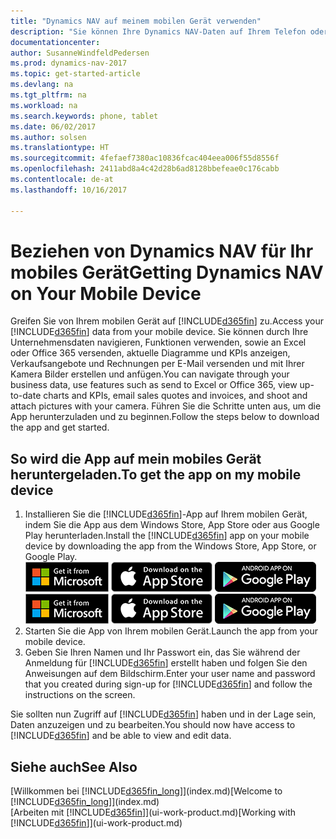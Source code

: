 ```yaml
---
title: "Dynamics NAV auf meinem mobilen Gerät verwenden"
description: "Sie können Ihre Dynamics NAV-Daten auf Ihrem Telefon oder Tablet anzeigen und bearbeiten."
documentationcenter: 
author: SusanneWindfeldPedersen
ms.prod: dynamics-nav-2017
ms.topic: get-started-article
ms.devlang: na
ms.tgt_pltfrm: na
ms.workload: na
ms.search.keywords: phone, tablet
ms.date: 06/02/2017
ms.author: solsen
ms.translationtype: HT
ms.sourcegitcommit: 4fefaef7380ac10836fcac404eea006f55d8556f
ms.openlocfilehash: 2411abd8a4c42d28b6ad8128bbefeae0c176cabb
ms.contentlocale: de-at
ms.lasthandoff: 10/16/2017

---
```


# <a name="getting-dynamics-nav-on-your-mobile-device"></a><span data-ttu-id="0049c-103">Beziehen von Dynamics NAV für Ihr mobiles Gerät</span><span class="sxs-lookup"><span data-stu-id="0049c-103">Getting Dynamics NAV on Your Mobile Device</span></span>
<span data-ttu-id="0049c-104">Greifen Sie von Ihrem mobilen Gerät auf [!INCLUDE[d365fin](includes/d365fin_md.md)] zu.</span><span class="sxs-lookup"><span data-stu-id="0049c-104">Access your [!INCLUDE[d365fin](includes/d365fin_md.md)] data from your mobile device.</span></span> <span data-ttu-id="0049c-105">Sie können durch Ihre Unternehmensdaten navigieren, Funktionen verwenden, sowie an Excel oder Office 365 versenden, aktuelle Diagramme und KPIs anzeigen, Verkaufsangebote und Rechnungen per E-Mail versenden und mit Ihrer Kamera Bilder erstellen und anfügen.</span><span class="sxs-lookup"><span data-stu-id="0049c-105">You can navigate through your business data, use features such as send to Excel or Office 365, view up-to-date charts and KPIs, email sales quotes and invoices, and shoot and attach pictures with your camera.</span></span> <span data-ttu-id="0049c-106">Führen Sie die Schritte unten aus, um die App herunterzuladen und zu beginnen.</span><span class="sxs-lookup"><span data-stu-id="0049c-106">Follow the steps below to download the app and get started.</span></span>

## <a name="to-get-the-app-on-my-mobile-device"></a><span data-ttu-id="0049c-107">So wird die App auf mein mobiles Gerät heruntergeladen.</span><span class="sxs-lookup"><span data-stu-id="0049c-107">To get the app on my mobile device</span></span>
1. <span data-ttu-id="0049c-108">Installieren Sie die [!INCLUDE[d365fin](includes/d365fin_md.md)]-App auf Ihrem mobilen Gerät, indem Sie die App aus dem Windows Store, App Store oder aus Google Play herunterladen.</span><span class="sxs-lookup"><span data-stu-id="0049c-108">Install the [!INCLUDE[d365fin](includes/d365fin_md.md)] app on your mobile device by downloading the app from the Windows Store, App Store, or Google Play.</span></span>  
<span data-ttu-id="0049c-109">[![Windows Store](./media/install-mobile-app/windowsstore.png)](http://go.microsoft.com/fwlink/?LinkId=734848)
[![App Store](./media/install-mobile-app/appstore.png)](http://go.microsoft.com/fwlink/?LinkId=734847) [![Google Play](./media/install-mobile-app/googleplay.png)](http://go.microsoft.com/fwlink/?LinkId=734849)</span><span class="sxs-lookup"><span data-stu-id="0049c-109">[![Windows Store](./media/install-mobile-app/windowsstore.png)](http://go.microsoft.com/fwlink/?LinkId=734848)
[![App Store](./media/install-mobile-app/appstore.png)](http://go.microsoft.com/fwlink/?LinkId=734847) [![Google Play](./media/install-mobile-app/googleplay.png)](http://go.microsoft.com/fwlink/?LinkId=734849)</span></span>  
2. <span data-ttu-id="0049c-110">Starten Sie die App von Ihrem mobilen Gerät.</span><span class="sxs-lookup"><span data-stu-id="0049c-110">Launch the app from your mobile device.</span></span>
3. <span data-ttu-id="0049c-111">Geben Sie Ihren Namen und Ihr Passwort ein, das Sie während der Anmeldung für [!INCLUDE[d365fin](includes/d365fin_md.md)] erstellt haben und folgen Sie den Anweisungen auf dem Bildschirm.</span><span class="sxs-lookup"><span data-stu-id="0049c-111">Enter your user name and password that you created during sign-up for [!INCLUDE[d365fin](includes/d365fin_md.md)] and follow the instructions on the screen.</span></span>

<span data-ttu-id="0049c-112">Sie sollten nun Zugriff auf [!INCLUDE[d365fin](includes/d365fin_md.md)] haben und in der Lage sein, Daten anzuzeigen und zu bearbeiten.</span><span class="sxs-lookup"><span data-stu-id="0049c-112">You should now have access to [!INCLUDE[d365fin](includes/d365fin_md.md)] and be able to view and edit data.</span></span>

## <a name="see-also"></a><span data-ttu-id="0049c-113">Siehe auch</span><span class="sxs-lookup"><span data-stu-id="0049c-113">See Also</span></span>
<span data-ttu-id="0049c-114">[Willkommen bei [!INCLUDE[d365fin_long](includes/d365fin_long_md.md)]](index.md)</span><span class="sxs-lookup"><span data-stu-id="0049c-114">[Welcome to [!INCLUDE[d365fin_long](includes/d365fin_long_md.md)]](index.md)</span></span>  
<span data-ttu-id="0049c-115">[Arbeiten mit [!INCLUDE[d365fin](includes/d365fin_md.md)]](ui-work-product.md)</span><span class="sxs-lookup"><span data-stu-id="0049c-115">[Working with [!INCLUDE[d365fin](includes/d365fin_md.md)]](ui-work-product.md)</span></span>  

